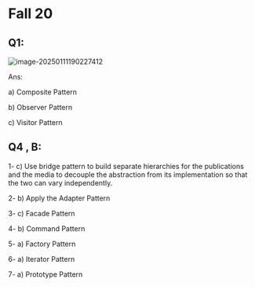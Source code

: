 # **Fall 20**

## Q1:

![image-20250111190227412](C:\Users\hp\AppData\Roaming\Typora\typora-user-images\image-20250111190227412.png)

Ans: 

a) Composite Pattern

b) Observer Pattern

c) Visitor Pattern

## **Q4 , B:**

1- c) Use bridge pattern to build separate hierarchies for the publications and the media to decouple the abstraction from its implementation so that the two can vary independently.

2- b) Apply the Adapter Pattern

3- c) Facade Pattern

4- b) Command Pattern

5- a) Factory Pattern

6- a) Iterator Pattern

7- a) Prototype Pattern
